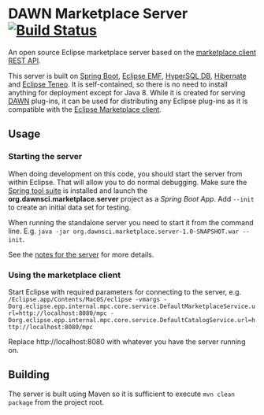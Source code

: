 # DAWN Marketplace Server [![Build Status](https://travis-ci.org/Itema-as/eclipse-marketplace-server.svg?branch=master)](https://travis-ci.org/Itema-as/eclipse-marketplace-server)

An open source Eclipse marketplace server based on the [marketplace client REST API](https://wiki.eclipse.org/Marketplace/REST).

This server is built on [Spring Boot](http://projects.spring.io/spring-boot/), [Eclipse EMF](https://eclipse.org/modeling/emf/), [HyperSQL DB](http://hsqldb.org), [Hibernate](http://hibernate.org) and [Eclipse Teneo](https://wiki.eclipse.org/Teneo). It is self-contained, so there is no need to install anything for deployment except for Java 8. While it is created for serving [DAWN](http://www.dawnsci.org) plug-ins, it can be used for distributing any Eclipse plug-ins as it is compatible with the [Eclipse Marketplace client](https://www.eclipse.org/mpc/).

## Usage

### Starting the server

When doing development on this code, you should start the server from within Eclipse. That will allow you to do normal debugging. Make sure the [Spring tool suite](https://marketplace.eclipse.org/content/spring-ide) is installed and launch the __org.dawnsci.marketplace.server__ project as a _Spring Boot App_. Add `--init` to create an initial data set for testing.

When running the standalone server you need to start it from the command line. E.g. `java -jar org.dawnsci.marketplace.server-1.0-SNAPSHOT.war --init`.

See the [notes for the server](org.dawnsci.marketplace.server/README.md) for more details.

### Using the marketplace client

Start Eclipse with required parameters for connecting to the server, e.g. `/Eclipse.app/Contents/MacOS/eclipse -vmargs -Dorg.eclipse.epp.internal.mpc.core.service.DefaultMarketplaceService.url=http://localhost:8080/mpc -Dorg.eclipse.epp.internal.mpc.core.service.DefaultCatalogService.url=http://localhost:8080/mpc`

Replace http://localhost:8080 with whatever you have the server running on.

## Building

The server is built using Maven so it is sufficient to execute `mvn clean package` from the project root.
